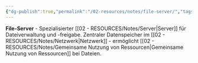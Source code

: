 ```yaml
---
{"dg-publish":true,"permalink":"/02-resources/notes/file-server/","tags":["netzwerk/server","dateien/verwaltung"],"noteIcon":"","updated":"2025-08-27T15:03:20.061+02:00"}
---
```



**File-Server** - Spezialisierter [[02 - RESOURCES/Notes/Server\|Server]] für Dateiverwaltung und -freigabe.
Zentraler Datenspeicher im [[02 - RESOURCES/Notes/Netzwerk\|Netzwerk]] - ermöglicht [[02 - RESOURCES/Notes/Gemeinsame Nutzung von Ressourcen\|Gemeinsame Nutzung von Ressourcen]] bei Dateien.